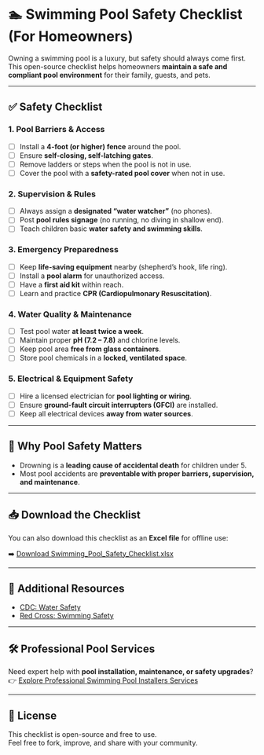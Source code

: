 # 🏊 Swimming Pool Safety Checklist (For Homeowners)

Owning a swimming pool is a luxury, but safety should always come first.  
This open-source checklist helps homeowners **maintain a safe and compliant pool environment** for their family, guests, and pets.  

---

## ✅ Safety Checklist

### 1. Pool Barriers & Access
- [ ] Install a **4-foot (or higher) fence** around the pool.  
- [ ] Ensure **self-closing, self-latching gates**.  
- [ ] Remove ladders or steps when the pool is not in use.  
- [ ] Cover the pool with a **safety-rated pool cover** when not in use.  

### 2. Supervision & Rules
- [ ] Always assign a **designated “water watcher”** (no phones).  
- [ ] Post **pool rules signage** (no running, no diving in shallow end).  
- [ ] Teach children basic **water safety and swimming skills**.  

### 3. Emergency Preparedness
- [ ] Keep **life-saving equipment** nearby (shepherd’s hook, life ring).  
- [ ] Install a **pool alarm** for unauthorized access.  
- [ ] Have a **first aid kit** within reach.  
- [ ] Learn and practice **CPR (Cardiopulmonary Resuscitation)**.  

### 4. Water Quality & Maintenance
- [ ] Test pool water **at least twice a week**.  
- [ ] Maintain proper **pH (7.2 – 7.8)** and chlorine levels.  
- [ ] Keep pool area **free from glass containers**.  
- [ ] Store pool chemicals in a **locked, ventilated space**.  

### 5. Electrical & Equipment Safety
- [ ] Hire a licensed electrician for **pool lighting or wiring**.  
- [ ] Ensure **ground-fault circuit interrupters (GFCI)** are installed.  
- [ ] Keep all electrical devices **away from water sources**.  

---

## 📌 Why Pool Safety Matters
- Drowning is a **leading cause of accidental death** for children under 5.  
- Most pool accidents are **preventable with proper barriers, supervision, and maintenance**.  

---
## 📥 Download the Checklist

You can also download this checklist as an **Excel file** for offline use:

➡️ [Download Swimming_Pool_Safety_Checklist.xlsx](https://github.com/mohsinraj/swimming-pool-safety-checklist/raw/main/Swimming_Pool_Safety_Checklist.xlsx)

---

## 🔗 Additional Resources
- [CDC: Water Safety](https://www.cdc.gov/drowning/prevention)  
- [Red Cross: Swimming Safety](https://www.redcross.org/get-help/how-to-prepare-for-emergencies/types-of-emergencies/water-safety.html)  

---

## 🛠 Professional Pool Services
Need expert help with **pool installation, maintenance, or safety upgrades**?  
👉 [Explore Professional Swimming Pool Installers Services]([https://www.yourwebsite.com/swimming-pool-installers](https://premierbuilders.us/contractors/detroit-mi/swimming-pool-installers))  

---

## 📄 License
This checklist is open-source and free to use.  
Feel free to fork, improve, and share with your community.  
